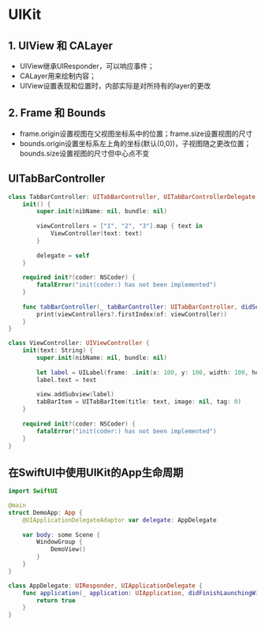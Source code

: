 # UIKit

## 1. UIView 和 CALayer

- UIView继承UIResponder，可以响应事件；
- CALayer用来绘制内容；
- UIView设置表现和位置时，内部实际是对所持有的layer的更改

## 2. Frame 和 Bounds

- frame.origin设置视图在父视图坐标系中的位置；frame.size设置视图的尺寸
- bounds.origin设置坐标系左上角的坐标(默认(0,0))，子视图随之更改位置；bounds.size设置视图的尺寸但中心点不变

## UITabBarController

```swift
class TabBarController: UITabBarController, UITabBarControllerDelegate {
    init() {
        super.init(nibName: nil, bundle: nil)
        
        viewControllers = ["1", "2", "3"].map { text in
            ViewController(text: text)
        }
        
        delegate = self
    }
    
    required init?(coder: NSCoder) {
        fatalError("init(coder:) has not been implemented")
    }
    
    func tabBarController(_ tabBarController: UITabBarController, didSelect viewController: UIViewController) {
        print(viewControllers?.firstIndex(of: viewController))
    }
}

class ViewController: UIViewController {
    init(text: String) {
        super.init(nibName: nil, bundle: nil)
        
        let label = UILabel(frame: .init(x: 100, y: 100, width: 100, height: 30))
        label.text = text
        
        view.addSubview(label)
        tabBarItem = UITabBarItem(title: text, image: nil, tag: 0)
    }
    
    required init?(coder: NSCoder) {
        fatalError("init(coder:) has not been implemented")
    }
}
```

## 在SwiftUI中使用UIKit的App生命周期

```swift
import SwiftUI

@main
struct DemoApp: App {
    @UIApplicationDelegateAdaptor var delegate: AppDelegate
    
    var body: some Scene {
        WindowGroup {
            DemoView()
        }
    }
}

class AppDelegate: UIResponder, UIApplicationDelegate {
    func application(_ application: UIApplication, didFinishLaunchingWithOptions launchOptions: [UIApplication.LaunchOptionsKey : Any]? = nil) -> Bool {
        return true
    }
}
```
